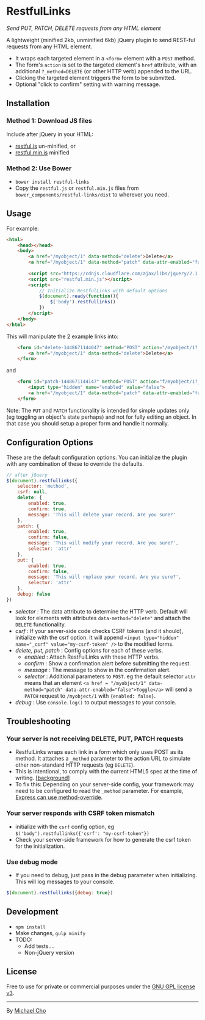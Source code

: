 # RestfulLinks
_Send PUT, PATCH, DELETE requests from any HTML element_

A lightweight (minified 2kb, unminified 6kb) jQuery plugin to send REST-ful requests from any HTML element.
* It wraps each targeted element in a `<form>` element with a `POST` method. 
* The form's `action` is set to the targeted element's `href` attribute, with an additional `?_method=DELETE` (or other HTTP verb) appended to the URL.
* Clicking the targeted element triggers the form to be submitted.
* Optional "click to confirm" setting with warning message.

## Installation

### Method 1: Download JS files
Include after jQuery in your HTML:
+ [restful.js](https://raw.githubusercontent.com/michaelcho/restful-links/master/dist/restful.js) un-minified, or
+ [restful.min.js](https://raw.githubusercontent.com/michaelcho/restful-links/master/dist/restful.min.js) minified

### Method 2: Use Bower
* `bower install restful-links`
* Copy the `restful.js` or `restful.min.js` files from `bower_components/restful-links/dist` to wherever you need.
 
## Usage

For example:
``` html
<html>
    <head></head>
    <body>
        <a href="/myobject/1" data-method="delete">Delete</a>
        <a href="/myobject/1" data-method="patch" data-attr-enabled="false">Update</a>
        
        <script src="https://cdnjs.cloudflare.com/ajax/libs/jquery/2.1.4/jquery.min.js"></script>
        <script src="restful.min.js"></script>
        <script>
            // Initialize RestfulLinks with default options
            $(document).ready(function(){
                $('body').restfullinks()
            })
        </script>
    </body>
</html>
```

This will manipulate the 2 example links into:
``` html
    <form id="delete-1448671144047" method="POST" action="/myobject/1?_method=DELETE">
        <a href="/myobject/1" data-method="delete">Delete</a>
    </form>
```

and 

``` html
    <form id="patch-1448671144147" method="POST" action="f/myobject/1?_method=PATCH">
        <input type="hidden" name="enabled" value="false">
        <a href="/myobject/1" data-method="patch" data-attr-enabled="false">Update</a>
    </form>
```

Note: The `PUT` and `PATCH` functionality is intended for simple updates only (eg toggling an object's state perhaps) and not for fully editing an object. In that case you should setup a proper form and handle it normally.

## Configuration Options
These are the default configuration options. You can initialize the plugin with any combination of these to override the defaults.
``` js
// after jQuery 
$(document).restfullinks({
    selector: 'method',
    csrf: null,
    delete: {
        enabled: true,
        confirm: true,
        message: 'This will delete your record. Are you sure?'
    },
    patch: {
        enabled: true,
        confirm: false,
        message: 'This will modify your record. Are you sure?',
        selector: 'attr'
    },
    put: {
        enabled: true,
        confirm: false,
        message: 'This will replace your record. Are you sure?',
        selector: 'attr'
    },
    debug: false
})
```

* _selector_ : The data attribute to determine the HTTP verb. Default will look for elements with attributes `data-method="delete"` and attach the `DELETE` functionality.
* _csrf_ : If your server-side code checks CSRF tokens (and it should), initialize with the csrf option. It will append `<input type="hidden" name="_csrf" value="my-csrf-token" />` to the modified forms.
* _delete, put, patch_ : Config options for each of these verbs.
  * _enabled_ :  Attach RestFulLinks with these HTTP verbs.
  * _confirm_ : Show a confirmation alert before submitting the request.
  * _message_ : The message to show in the confirmation alert.
  * _selector_ : Additional parameters to `POST`. eg the default selector `attr` means that an element `<a href = "/myobject/1" data-method="patch" data-attr-enabled="false">Toggle</a>` will send a `PATCH` request to `/myobject/1` with `{enabled: false}`.
* _debug_ : Use `console.log()` to output messages to your console. 

## Troubleshooting

### Your server is not receiving DELETE, PUT, PATCH requests
- RestfulLinks wraps each link in a form which only uses POST as its method. It attaches a `_method` parameter to the
action URL to simulate other non-standard HTTP requests (eg `DELETE`).
- This is intentional, to comply with the current HTML5 spec at the time of writing. [[background](http://stackoverflow.com/questions/165779/are-the-put-delete-head-etc-methods-available-in-most-web-browsers)]
- To fix this: Depending on your server-side config, your framework may need to be configured to read the `_method` parameter. For example, [Express can use method-override](http://stackoverflow.com/questions/9859287/expressjs-support-for-method-delete-and-put-without-the-methodoverride#answer-10021285).

### Your server responds with CSRF token mismatch
- initialize with the `csrf` config option, eg `$('body').restfullinks({'csrf': "my-csrf-token"})`
- Check your server-side framework for how to generate the csrf token for the initialization.

### Use debug mode
- If you need to debug, just pass in the debug parameter when initializing. This will log messages to your console.
``` js
$(document).restfullinks({debug: true})
```

## Development
* `npm install`
* Make changes, `gulp minify`
* TODO:
  * Add tests....
  * Non-jQuery version

## License

Free to use for private or commercial purposes under the [GNU GPL license v3](https://www.gnu.org/licenses/gpl-3.0.html).



* * *

By [Michael Cho](http://www.michaelcho.me)